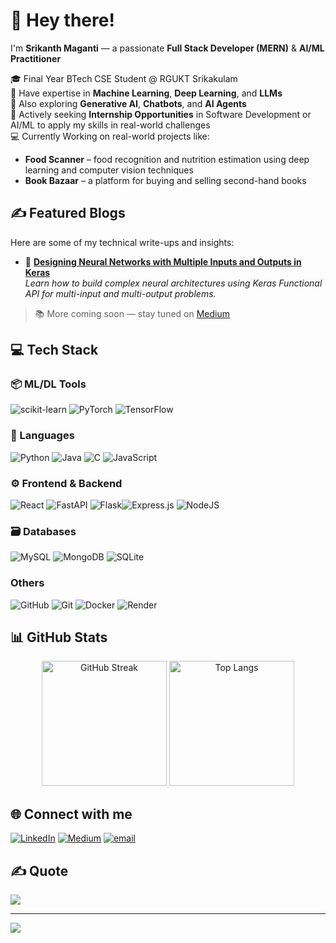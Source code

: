 # 👋 Hey there!  
I'm **Srikanth Maganti** — a passionate **Full Stack Developer (MERN)** & **AI/ML Practitioner**

🎓 Final Year BTech CSE Student @ RGUKT Srikakulam  
🧠 Have expertise in **Machine Learning**, **Deep Learning**, and **LLMs**  
🔭 Also exploring **Generative AI**, **Chatbots**, and **AI Agents**  
🚀 Actively seeking **Internship Opportunities** in Software Development or AI/ML to apply my skills in real-world challenges  
💻 Currently Working on real-world projects like:
- **Food Scanner** – food recognition and nutrition estimation using deep learning and computer vision techniques  
- **Book Bazaar** – a platform for buying and selling second-hand books


## ✍️ Featured Blogs

Here are some of my technical write-ups and insights:

- 🧠 [**Designing Neural Networks with Multiple Inputs and Outputs in Keras**](https://medium.com/@srikanth-maganti/designing-neural-networks-with-multiple-inputs-and-outputs-in-keras-af80f23a2b32)  
  *Learn how to build complex neural architectures using Keras Functional API for multi-input and multi-output problems.*

> 📚 More coming soon — stay tuned on [Medium](https://medium.com/@srikanth-maganti)

## 💻 Tech Stack
### 📦 ML/DL Tools
![scikit-learn](https://img.shields.io/badge/scikit--learn-%23F7931E.svg?style=for-the-badge&logo=scikit-learn&logoColor=white) ![PyTorch](https://img.shields.io/badge/PyTorch-%23EE4C2C.svg?style=for-the-badge&logo=PyTorch&logoColor=white) ![TensorFlow](https://img.shields.io/badge/TensorFlow-%23FF6F00.svg?style=for-the-badge&logo=TensorFlow&logoColor=white)
### 🧰 Languages
![Python](https://img.shields.io/badge/python-3670A0?style=for-the-badge&logo=python&logoColor=ffdd54) ![Java](https://img.shields.io/badge/java-%23ED8B00.svg?style=for-the-badge&logo=openjdk&logoColor=white) ![C](https://img.shields.io/badge/c-%2300599C.svg?style=for-the-badge&logo=c&logoColor=white) ![JavaScript](https://img.shields.io/badge/javascript-%23323330.svg?style=for-the-badge&logo=javascript&logoColor=%23F7DF1E)
### ⚙️ Frontend & Backend
![React](https://img.shields.io/badge/react-%2320232a.svg?style=for-the-badge&logo=react&logoColor=%2361DAFB) ![FastAPI](https://img.shields.io/badge/FastAPI-005571?style=for-the-badge&logo=fastapi) ![Flask](https://img.shields.io/badge/flask-%23000.svg?style=for-the-badge&logo=flask&logoColor=white)![Express.js](https://img.shields.io/badge/express.js-%23404d59.svg?style=for-the-badge&logo=express&logoColor=%2361DAFB) ![NodeJS](https://img.shields.io/badge/node.js-6DA55F?style=for-the-badge&logo=node.js&logoColor=white)
### 🗃️ Databases
![MySQL](https://img.shields.io/badge/mysql-4479A1.svg?style=for-the-badge&logo=mysql&logoColor=white) ![MongoDB](https://img.shields.io/badge/MongoDB-%234ea94b.svg?style=for-the-badge&logo=mongodb&logoColor=white) ![SQLite](https://img.shields.io/badge/sqlite-%2307405e.svg?style=for-the-badge&logo=sqlite&logoColor=white)
### Others
![GitHub](https://img.shields.io/badge/github-%23121011.svg?style=for-the-badge&logo=github&logoColor=white) ![Git](https://img.shields.io/badge/git-%23F05033.svg?style=for-the-badge&logo=git&logoColor=white) ![Docker](https://img.shields.io/badge/docker-%230db7ed.svg?style=for-the-badge&logo=docker&logoColor=white) ![Render](https://img.shields.io/badge/Render-%46E3B7.svg?style=for-the-badge&logo=render&logoColor=white)



## 📊 GitHub Stats

<div align="center">
  <img src="https://nirzak-streak-stats.vercel.app/?user=srikanth-maganti&theme=dark&hide_border=false" alt="GitHub Streak" height="200"/>
  <img src="https://github-readme-stats.vercel.app/api/top-langs/?username=srikanth-maganti&theme=dark&hide_border=false&include_all_commits=false&count_private=false&layout=compact" alt="Top Langs" height="200"/>
</div>

## 🌐 Connect with me
[![LinkedIn](https://img.shields.io/badge/LinkedIn-%230077B5.svg?logo=linkedin&logoColor=white)](https://linkedin.com/in/srikanth-maganti1) [![Medium](https://img.shields.io/badge/Medium-12100E?logo=medium&logoColor=white)](https://medium.com/@@srikanth-maganti) [![email](https://img.shields.io/badge/Email-D14836?logo=gmail&logoColor=white)](mailto:srikanthmaganti2004@gmail.com) 

## ✍️ Quote
![](https://quotes-github-readme.vercel.app/api?type=horizontal&theme=radical)

---
[![](https://visitcount.itsvg.in/api?id=srikanth-maganti&icon=0&color=0)](https://visitcount.itsvg.in)

<!-- Proudly created with GPRM ( https://gprm.itsvg.in ) -->
